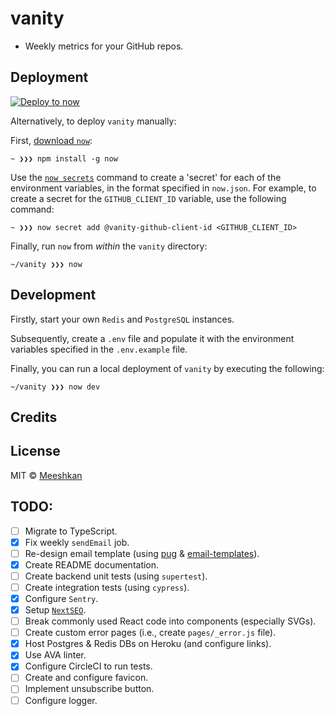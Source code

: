 # vanity

- Weekly metrics for your GitHub repos.

## Deployment

[![Deploy to now](https://deploy.now.sh/static/button.svg)](https://deploy.now.sh/?repo=https://github.com/Meeshkan/vanity)

Alternatively, to deploy `vanity` manually:

First, [download `now`](https://zeit.co/download):
```
~ ❯❯❯ npm install -g now
```

Use the [`now secrets`](https://zeit.co/docs/v2/build-step#adding-secrets) command to create a 'secret' for each of the environment variables, in the format specified in `now.json`. For example, to create a secret for the `GITHUB_CLIENT_ID` variable, use the following command:
```
~ ❯❯❯ now secret add @vanity-github-client-id <GITHUB_CLIENT_ID>
```

Finally, run `now` from *within* the `vanity` directory:
```
~/vanity ❯❯❯ now
```

## Development

Firstly, start your own `Redis` and `PostgreSQL` instances.

Subsequently, create a `.env` file and populate it with the environment variables specified in the `.env.example` file.

Finally, you can run a local deployment of `vanity` by executing the following:
```
~/vanity ❯❯❯ now dev
```

## Credits

## License

MIT © [Meeshkan](http://meeshkan.com/)

## TODO:

- [ ] Migrate to TypeScript.
- [x] Fix weekly `sendEmail` job.
- [ ] Re-design email template (using [pug](https://github.com/pugjs/pug) & [email-templates](https://github.com/forwardemail/email-templates)).
- [x] Create README documentation.
- [ ] Create backend unit tests (using `supertest`).
- [ ] Create integration tests (using `cypress`).
- [x] Configure `Sentry`.
- [x] Setup [`NextSEO`](https://github.com/garmeeh/next-seo).
- [ ] Break commonly used React code into components (especially SVGs).
- [ ] Create custom error pages (i.e., create `pages/_error.js` file).
- [x] Host Postgres & Redis DBs on Heroku (and configure links).
- [x] Use AVA linter.
- [x] Configure CircleCI to run tests.
- [ ] Create and configure favicon.
- [ ] Implement unsubscribe button.
- [ ] Configure logger.
